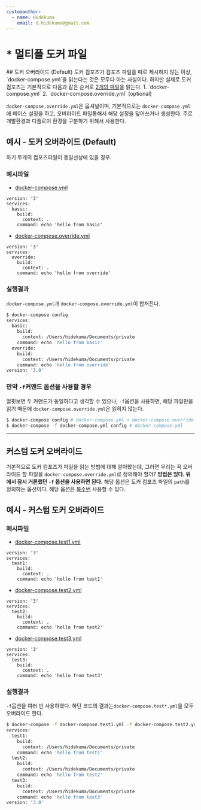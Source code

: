 ```yaml
---
customauthor:
  - name: Hidekuma
    email: d.hidekuma@gmail.com
---
```

# * 멀티플 도커 파일
<Author/>
## 도커 오버라이드 (Default)
도커 컴포즈가 컴포즈 파일을 따로 제시하지 않는 이상, `docker-compose.yml`을 읽는다는 것은 모두다 아는 사실이다. 하지만 실제로 도커 컴포즈는 기본적으로 다음과 같은 순서로 <U>2개의 파일</U>을 읽는다.
1. `docker-compose.yml`
2. `docker-compose.override.yml` (optional)

`docker-compose.override.yml`은 옵셔널이며, 기본적으로는 `docker-compose.yml`에 베이스 설정을 하고, 오버라이드 파일통해서 해당 설정을 덮어쓰거나 생성한다. 주로 개발환경과 디플로이 환경을 구분하기 위해서 사용한다.

## 예시 - 도커 오버라이드 (Default)
하기 두개의 컴포즈파일이 동일선상에 있을 경우.

### 예시파일
- <U>docker-compose.yml</U>
```docker
version: '3'
services:
  basic:
    build:
      context: .
    command: echo 'hello from basic'
```
- <U>docker-compose.override.yml</U>
```docker
version: '3'
services:
  override:
    build:
      context: .
    command: echo 'hello from override'
```

### 실행결과
`docker-compose.yml`과 `docker-compose.override.yml`이 합쳐진다.
```bash
$ docker-compose config
services:
  basic:
    build:
      context: /Users/hidekuma/Documents/private
    command: echo 'hello from basic'
  override:
    build:
      context: /Users/hidekuma/Documents/private
    command: echo 'hello from override'
version: '3.0'
```

### 만약 `-f`커맨드 옵션을 사용할 경우
얼핏보면 두 커맨드가  동일하다고 생각할 수 있으나, `-f`옵션을 사용하면, 해당 파일만을 읽기 때문에 `docker-compose.override.yml`은 읽히지 않는다.
```bash
$ docker-compose config # docker-compose.yml + docker-compose.override.yml
$ docker-compose -f docker-compose.yml config # docker-compose.yml
```
---
## 커스텀 도커 오버라이드
기본적으로 도커 컴포즈가 파일을 읽는 방법에 대해 알아봤는데, 그러면 우리는 꼭 오버라이드 할 파일을 `docker-compose.override.yml`로 정의해야 할까? **방법은 있다. 위에서 잠시 거론했던 `-f` 옵션을 사용하면 된다.** 해당 옵션은 도커 컴포즈 파일의 `path`를 정의하는 옵션이다. 해당 옵션은 <U>복수번</U> 사용할 수 있다.
## 예시 - 커스텀 도커 오버라이드
### 예시파일
- <U>docker-compose.test1.yml</U>
```docker
version: '3'
services:
  test1:
    build:
      context: .
    command: echo 'hello from test1'
```
- <U>docker-compose.test2.yml</U>
```docker
version: '3'
services:
  test2:
    build:
      context: .
    command: echo 'hello from test2'
```
- <U>docker-compose.test3.yml</U>
```docker
version: '3'
services:
  test3:
    build:
      context: .
    command: echo 'hello from test3'
```
### 실행결과
`-f`옵션을 여러 번 사용하였다. 하단 코드의 결과는`docker-compose.test*.yml`을 모두 오버라이드 한다.
```bash
$ docker-compose -f docker-compose.test1.yml -f docker-compose.test2.yml -f docker-compose.test3.yml config
services:
  test1:
    build:
      context: /Users/hidekuma/Documents/private
    command: echo 'hello from test1'
  test2:
    build:
      context: /Users/hidekuma/Documents/private
    command: echo 'hello from test2'
  test3:
    build:
      context: /Users/hidekuma/Documents/private
    command: echo 'hello from test3'
version: '3.0'
```
